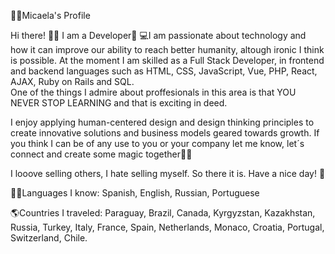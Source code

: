 👩🏼Micaela's Profile   

Hi there! 👋🏼 I am a Developer🚀
💻I am passionate about technology and how it can improve our ability to reach better humanity, altough ironic I think is possible. At the moment I am skilled as a Full Stack Developer, in frontend and backend languages such as HTML, CSS, JavaScript, Vue, PHP, React, AJAX, Ruby on Rails and SQL.         
One of the things I admire about proffesionals in this area is that YOU NEVER STOP LEARNING and that is exciting in deed.                                            

I enjoy applying human-centered design and design thinking principles to create innovative solutions and business models geared towards growth. If you think I can be of any use to you or your company let me know, let´s connect and create some magic together🐱‍🏍            
     
I looove selling others, I hate selling myself. So there it is. Have a nice day! 🎈                 
 
🤙🏼Languages I know: Spanish, English, Russian, Portuguese             
    
🌎Countries I traveled: Paraguay, Brazil, Canada, Kyrgyzstan, Kazakhstan, Russia, Turkey, Italy, France, Spain, Netherlands, Monaco, Croatia, Portugal, Switzerland, Chile.        
